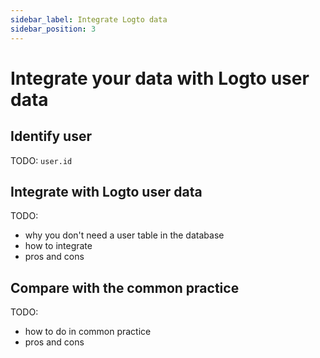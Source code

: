 ```yaml
---
sidebar_label: Integrate Logto data
sidebar_position: 3
---
```


# Integrate your data with Logto user data

## Identify user

TODO: `user.id`

## Integrate with Logto user data

TODO:

- why you don't need a user table in the database
- how to integrate
- pros and cons

## Compare with the common practice

TODO:

- how to do in common practice
- pros and cons
